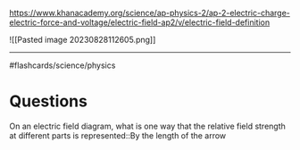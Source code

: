 https://www.khanacademy.org/science/ap-physics-2/ap-2-electric-charge-electric-force-and-voltage/electric-field-ap2/v/electric-field-definition

![[Pasted image 20230828112605.png]]

----
#flashcards/science/physics 
# Questions

On an electric field diagram, what is one way that the relative field strength at different parts is represented::By the length of the arrow
<!--SR:!2024-11-07,266,270-->